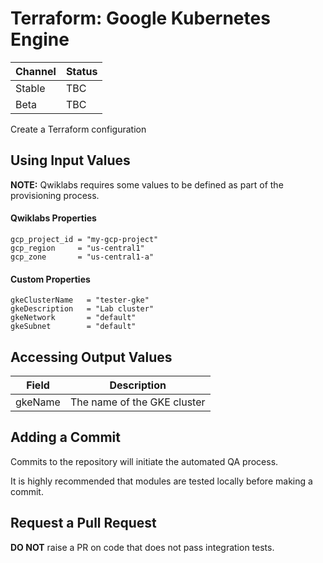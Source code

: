 # Terraform: Google Kubernetes Engine

| Channel | Status |
|---------|--------|
| Stable  | TBC    | 
| Beta    | TBC    | 

Create a Terraform configuration

## Using Input Values 

__NOTE:__ Qwiklabs requires some values to be defined as part of the provisioning process. 

#### Qwiklabs Properties
```
gcp_project_id = "my-gcp-project"
gcp_region     = "us-central1"
gcp_zone       = "us-central1-a"
```

#### Custom Properties

```
gkeClusterName   = "tester-gke"
gkeDescription   = "Lab cluster"
gkeNetwork       = "default"
gkeSubnet        = "default"
```

## Accessing Output Values 

| Field | Description |
|-------|-------------|
| gkeName | The name of the GKE cluster |

## Adding a Commit 

Commits to the repository will initiate the automated QA process.

It is highly recommended that modules are tested locally before making a commit.

## Request a Pull Request

__DO NOT__ raise a PR on code that does not pass integration tests.
